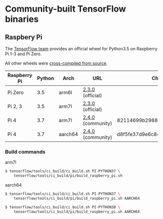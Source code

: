 # Community-built TensorFlow binaries


## Raspbery Pi

The [TensorFlow team](https://www.tensorflow.org/install/pip) provides an official wheel for Python3.5 on Raspberry Pi 1-3 and Pi Zero. 

All other wheels were [cross-compiled from source](https://www.tensorflow.org/install/source_rpi).


| Raspberry Pi | Python | Arch    | URL                                                                                                                                     | Checksum                         |
|--------------|--------|---------|-----------------------------------------------------------------------------------------------------------------------------------------|----------------------------------|
| Pi Zero      | 3.5    | arm6l   | [2.3.0](https://storage.googleapis.com/tensorflow/raspberrypi/tensorflow-2.3.0-cp35-none-linux_armv6l.whl) (official)                             |                                  |
| Pi 2, 3      | 3.5    | arm7l   | [2.3.0](https://storage.googleapis.com/tensorflow/raspberrypi/tensorflow-2.3.0-cp35-none-linux_armv7l.whl) (official)                             |                                  |
| Pi 4         | 3.7    | arm7l   | [2.4.0](https://github.com/bitsy-ai/tensorflow-arm-bin/releases/download/v2.4.0/tensorflow-2.4.0-cp37-none-linux_armv7l.whl) (community) | 82114699b2988acd75bfc06ef62fafa6  |
| Pi 4         | 3.7    | aarch64 | [2.4.0](https://github.com/bitsy-ai/tensorflow-arm-bin/releases/download/v2.4.0/tensorflow-2.4.0-cp37-none-linux_aarch64.whl) (community) | d8f5fe37d9e6c84c04b7862a77bc9567  |
### Build commands

arm7l
```bash
$ tensorflow/tools/ci_build/ci_build.sh PI-PYTHON37 \
    tensorflow/tools/ci_build/pi/build_raspberry_pi.sh
```

aarch64
```bash
$ tensorflow/tools/ci_build/ci_build.sh PI-PYTHON37 \
    tensorflow/tools/ci_build/pi/build_raspberry_pi.sh AARCH64
```

```bash
$ tensorflow/tools/ci_build/ci_build.sh PI-PYTHON38 \
    tensorflow/tools/ci_build/pi/build_raspberry_pi.sh AARCH64
```

